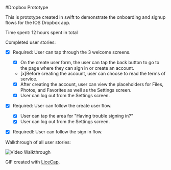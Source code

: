 #Dropbox Prototype

This is prototype created in swift to demonstrate the onboarding and signup flows for the IOS Dropbox app. 

Time spent: 12 hours spent in total

Completed user stories:

 * [x] Required: User can tap through the 3 welcome screens.
   * [x] On the create user form, the user can tap the back button to go to the page where they can sign in or create an account.
   * [x]Before creating the account, user can choose to read the terms of service.
   * [x] After creating the account, user can view the placeholders for Files, Photos, and Favorites as well as the Settings screen.
   * [x] User can log out from the Settings screen.
 * [x] Required: User can follow the create user flow.
   * [x] User can tap the area for "Having trouble signing in?"
   * [x] User can log out from the Settings screen.
 * [x] Requiredl: User can follow the sign in flow.
 

Walkthrough of all user stories:

![Video Walkthrough](http://i.imgur.com/muso5hU.gif)

GIF created with [LiceCap](http://www.cockos.com/licecap/).
